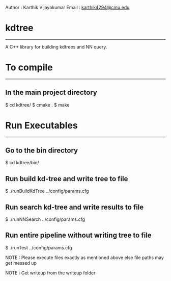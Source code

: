 Author : Karthik Vijayakumar
Email  : karthik4294@cmu.edu

# kdtree
---------
A C++ library for building kdtrees and NN query.

# To compile
------------
## In the main project directory 

$ cd kdtree/
$ cmake .
$ make

# Run Executables
-----------------
## Go to the bin directory 
$ cd kdtree/bin/

## Run build kd-tree and write tree to file
$ ./runBuildKdTree ../config/params.cfg

## Run search kd-tree and write results to file
$ ./runNNSearch ../config/params.cfg

## Run entire pipeline without writing tree to file
$ ./runTest ../config/params.cfg

NOTE : Please execute files exactly as mentioned above
       else file paths may get messed up

NOTE : Get writeup from the writeup folder

